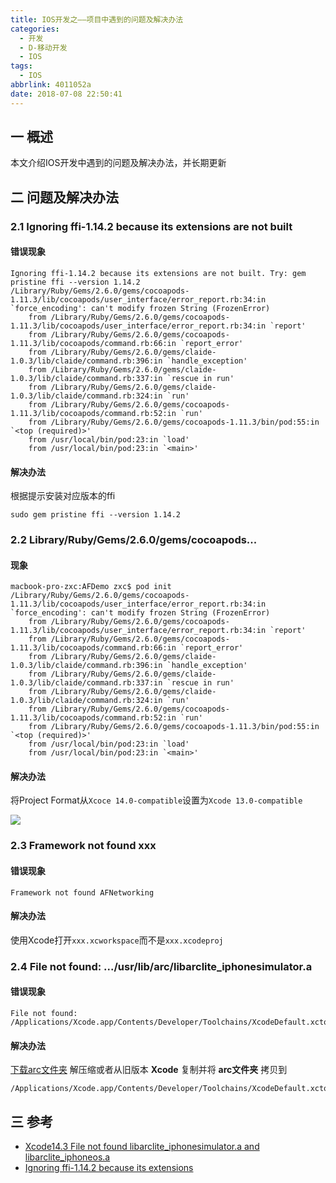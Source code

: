 ```yaml
---
title: IOS开发之——项目中遇到的问题及解决办法
categories:
  - 开发
  - D-移动开发
  - IOS
tags:
  - IOS
abbrlink: 4011052a
date: 2018-07-08 22:50:41
---
```

## 一 概述

本文介绍IOS开发中遇到的问题及解决办法，并长期更新

<!--more-->

## 二 问题及解决办法

### 2.1 Ignoring ffi-1.14.2 because its extensions are not built

#### 错误现象

```
Ignoring ffi-1.14.2 because its extensions are not built. Try: gem pristine ffi --version 1.14.2
/Library/Ruby/Gems/2.6.0/gems/cocoapods-1.11.3/lib/cocoapods/user_interface/error_report.rb:34:in `force_encoding': can't modify frozen String (FrozenError)
	from /Library/Ruby/Gems/2.6.0/gems/cocoapods-1.11.3/lib/cocoapods/user_interface/error_report.rb:34:in `report'
	from /Library/Ruby/Gems/2.6.0/gems/cocoapods-1.11.3/lib/cocoapods/command.rb:66:in `report_error'
	from /Library/Ruby/Gems/2.6.0/gems/claide-1.0.3/lib/claide/command.rb:396:in `handle_exception'
	from /Library/Ruby/Gems/2.6.0/gems/claide-1.0.3/lib/claide/command.rb:337:in `rescue in run'
	from /Library/Ruby/Gems/2.6.0/gems/claide-1.0.3/lib/claide/command.rb:324:in `run'
	from /Library/Ruby/Gems/2.6.0/gems/cocoapods-1.11.3/lib/cocoapods/command.rb:52:in `run'
	from /Library/Ruby/Gems/2.6.0/gems/cocoapods-1.11.3/bin/pod:55:in `<top (required)>'
	from /usr/local/bin/pod:23:in `load'
	from /usr/local/bin/pod:23:in `<main>'
```

#### 解决办法

根据提示安装对应版本的ffi

```
sudo gem pristine ffi --version 1.14.2
```

### 2.2 Library/Ruby/Gems/2.6.0/gems/cocoapods...

#### 现象

```
macbook-pro-zxc:AFDemo zxc$ pod init
/Library/Ruby/Gems/2.6.0/gems/cocoapods-1.11.3/lib/cocoapods/user_interface/error_report.rb:34:in `force_encoding': can't modify frozen String (FrozenError)
	from /Library/Ruby/Gems/2.6.0/gems/cocoapods-1.11.3/lib/cocoapods/user_interface/error_report.rb:34:in `report'
	from /Library/Ruby/Gems/2.6.0/gems/cocoapods-1.11.3/lib/cocoapods/command.rb:66:in `report_error'
	from /Library/Ruby/Gems/2.6.0/gems/claide-1.0.3/lib/claide/command.rb:396:in `handle_exception'
	from /Library/Ruby/Gems/2.6.0/gems/claide-1.0.3/lib/claide/command.rb:337:in `rescue in run'
	from /Library/Ruby/Gems/2.6.0/gems/claide-1.0.3/lib/claide/command.rb:324:in `run'
	from /Library/Ruby/Gems/2.6.0/gems/cocoapods-1.11.3/lib/cocoapods/command.rb:52:in `run'
	from /Library/Ruby/Gems/2.6.0/gems/cocoapods-1.11.3/bin/pod:55:in `<top (required)>'
	from /usr/local/bin/pod:23:in `load'
	from /usr/local/bin/pod:23:in `<main>'
```

#### 解决办法

将Project Format从`Xcoce 14.0-compatible`设置为`Xcode 13.0-compatible`

![][1]

### 2.3 Framework not found xxx

#### 错误现象

```
Framework not found AFNetworking
```

#### 解决办法

使用Xcode打开`xxx.xcworkspace`而不是`xxx.xcodeproj`

### 2.4 File not found: .../usr/lib/arc/libarclite_iphonesimulator.a

#### 错误现象

```
File not found: /Applications/Xcode.app/Contents/Developer/Toolchains/XcodeDefault.xctoolchain/usr/lib/arc/libarclite_iphonesimulator.a
```

#### 解决办法

[下载arc文件夹](https://pan.baidu.com/s/1_x_o5IEWoXM9yd-gHYLHUA?pwd=vufm) 解压缩或者从旧版本 **Xcode** 复制并将 **arc文件夹** 拷贝到

```
/Applications/Xcode.app/Contents/Developer/Toolchains/XcodeDefault.xctoolchain/usr/lib/
```

## 三 参考

* [Xcode14.3 File not found libarclite_iphonesimulator.a and libarclite_iphoneos.a](https://www.wangquanwei.com/1199.html)
* [Ignoring ffi-1.14.2 because its extensions](https://www.jianshu.com/p/f91e0b388e6b)

  



[1]:https://cdn.jsdelivr.net/gh/PGzxc/CDN/blog-ios/ios-error-project-format.png
